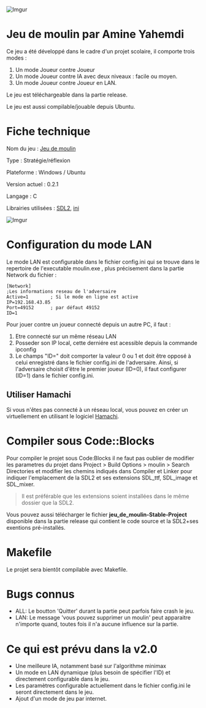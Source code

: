 ![Imgur](https://i.imgur.com/XHw8dh5.png)

# Jeu de moulin par Amine Yahemdi

Ce jeu a été développé dans le cadre d'un projet scolaire, il comporte trois modes :
1. Un mode Joueur contre Joueur
2. Un mode Joueur contre IA avec deux niveaux : facile ou moyen.
3. Un mode Joueur contre Joueur en LAN.

Le jeu est téléchargeable dans la partie release.

Le jeu est aussi compilable/jouable depuis Ubuntu.

# Fiche technique 

Nom du jeu : [Jeu de moulin](https://fr.wikipedia.org/wiki/Jeu_du_moulin)

Type : Stratégie/réflexion

Plateforme : Windows / Ubuntu

Version actuel : 0.2.1

Langage : C

Librairies utilisées : [SDL2](https://www.libsdl.org/download-2.0.php), [ini](https://github.com/rxi/ini)

![Imgur](https://i.imgur.com/od07WWi.png)

# Configuration du mode LAN

Le mode LAN est configurable dans le fichier config.ini qui se trouve dans le repertoire de l'executable moulin.exe , plus précisement dans la partie Network du fichier :

    [Network]
    ;Les informations reseau de l'adversaire
    Active=1 		; Si le mode en ligne est active
    IP=192.168.43.85
    Port=49152		; par défaut 49152
    ID=1

Pour jouer contre un joueur connecté depuis un autre PC, il faut :

1. Etre connecté sur un même réseau LAN
2. Posseder son IP local, cette derniére est acessible depuis la commande ipconfig
3. Le champs "ID=" doit comporter la valeur 0 ou 1 et doit être opposé à celui enregistré dans le fichier config.ini de l'adversaire. Ainsi, si l'adversaire choisit d'être le premier joueur (ID=0), il faut configurer (ID=1) dans le fichier config.ini.
## Utiliser Hamachi
Si vous n'êtes pas connecté à un réseau local, vous pouvez en créer un virtuellement en utilisant le logiciel [Hamachi](https://www.logmein.com/).

# Compiler sous Code::Blocks

Pour compiler le projet sous Code:Blocks il ne faut pas oublier de modifier les parametres du projet dans Project > Build Options > moulin > Search Directories et modifier les chemins indiqués dans Compiler et Linker pour indiquer l'emplacement de la SDL2 et ses extensions SDL_ttf, SDL_image et SDL_mixer. 

> Il est préférable que les extensions soient installées dans le même dossier que la SDL2.

Vous pouvez aussi télécharger le fichier __jeu_de_moulin-Stable-Project__ disponible dans la partie release qui contient le code source et la SDL2+ses exentions pré-installés.

# Makefile

Le projet sera bientôt compilable avec Makefile.

# Bugs connus 

* ALL: Le boutton 'Quitter' durant la partie peut parfois faire crash le jeu.
* LAN: Le message 'vous pouvez supprimer un moulin' peut apparaitre n'importe quand, toutes fois il n'a aucune influence sur la partie.

# Ce qui est prévu dans la v2.0
- Une meilleure IA, notamment basé sur l'algorithme minimax
- Un mode en LAN dynamique (plus besoin de spécifier l'ID) et directement configurable dans le jeu.
- Les paramètres configurable actuellement dans le fichier config.ini le seront directement dans le jeu.
- Ajout d'un mode de jeu par internet. 
